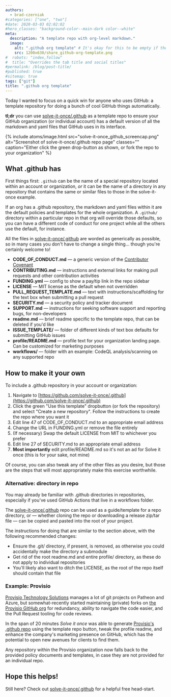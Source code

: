 ```yaml
---
authors:
  - brad-czerniak
#categories: ["one", "two"]
#date: 2020-03-03 02:02:02
#hero_classes: "background-color--main-dark color--white"
meta:
  description: "A template repo with org-level markdown."
  image:
    alt: ".github org template" # It's okay for this to be empty if the image is decorative
    src: 1200x630/share_github-org-template.png
#  robots: "index,follow"
#  title: "Overrides the tab title and social titles"
#permalink: /blog/post-title/
#published: true
#sitemap: true
tags: ["git"]
title: ".github org template"
---
```


Today I wanted to focus on a quick win for anyone who uses GitHub: a template repository for doing a bunch of cool GitHub
things automatically.

**tl;dr** you can use [solve-it-once/.github](https://github.com/solve-it-once/.github) as a template repo to ensure your
GitHub organization (or individual account) has a default version of all the markdown and yaml files that GitHub uses in
its interface.

{% include atoms/image.html
  src="solve-it-once_github_screencap.png"
  alt="Screenshot of solve-it-once/.github repo page"
  classes=""
  caption="Either click the green drop-button as shown, or fork the repo to your organization"
%}

## What .github has

First things first: `.github` can be the name of a special repository located within an account or organization, _or_ it
can be the name of a directory in any repository that contains the same or similar files to those in the solve-it-once example.

If an org has a .github repository, the markdown and yaml files within it are the default policies and templates for the
whole organization. A `.github/` directory within a particular repo in that org will override those defaults, so you can
have a different code of conduct for one project while all the others use the default, for instance.

All the files in [solve-it-once/.github](https://github.com/solve-it-once/.github) are worded as generically as possible,
so in many cases you don't have to change a single thing... though you're certainly welcome to!

  * **CODE_OF_CONDUCT.md** — a generic version of the [Contributor Covenant](http://contributor-covenant.org/)
  * **CONTRIBUTING.md** — instructions and external links for making pull requests and other contribution activities
  * **FUNDING.yml** — config to show a pay/tip link in the repo sidebar
  * **LICENSE** — MIT license as the default when not overridden
  * **PULL_REQUEST_TEMPLATE.md** — text with instructions/scaffolding for the text box when submitting a pull request
  * **SECURITY.md** — a security policy and tracker document
  * **SUPPORT.md** — instructions for seeking software support and reporting bugs, for non-developers
  * **readme.md** — brief readme specific to the template repo, that can be deleted if you'd like
  * **ISSUE_TEMPLATE/** — folder of different kinds of text box defaults for submitting GitHub issues
  * **profile/README.md** — profile text for your organization landing page. Can be customized for marketing purposes
  * **workflows/** — folder with an example: CodeQL analysis/scanning on any supported repo

## How to make it your own

To include a .github repository in your account or organization:

  1. Navigate to [https://github.com/solve-it-once/.github](https://github.com/solve-it-once/.github)
  2. Click the green "Use this template" dropbutton (or fork the repository) and select "Create a new repository". Follow the instructions to create the repo where you want it
  3. Edit line 47 of CODE_OF_CONDUCT.md to an appropriate email address
  4. Change the URL in FUNDING.yml or remove the file entirely
  5. (If necessary) Swap the default LICENSE from MIT to whichever you prefer
  6. Edit line 27 of SECURITY.md to an appropriate email address
  7. **Most importantly** edit profile/README.md so it's not an ad for Solve it once (this is for your sake, not mine)

Of course, you can also tweak any of the other files as you desire, but those are the steps that will most appropriately
make this exercise worthwhile.

### Alternative: directory in repo

You may already be familiar with .github directories in repositories, especially if you've used GitHub Actions that live
in a workflows folder.

The [solve-it-once/.github](https://github.com/solve-it-once/.github) repo can be used as a guide/template for a repo directory,
or — whether cloning the repo or downloading a release zip/tar file — can be copied and pasted into the root of your project.

The instructions for doing that are similar to the section above, with the following recommended changes:

  * Ensure the .git/ directory, if present, is removed, as otherwise you could accidentally make the directory a submodule
  * Get rid of the root readme.md and entire profile/ directory, as these do not apply to individual repositories
  * You'll likely also want to ditch the LICENSE, as the root of the repo itself should contain that file

### Example: Provisio

[Provisio Technology Solutions](https://provisiosolutions.com/) manages a lot of git projects on Patheon and Azure, but
somewhat-recently started maintaining (private) forks on [the Provisio GitHub org](https://github.com/provisiosolutions)
for redundancy, ability to navigate the code easier, and the Pull Request tooling for code reviews.

In the span of 20 minutes _Solve it once_ was able to generate [Provisio's .github repo](https://github.com/provisiosolutions/.github)
using the template repo button, tweak the profile readme, and enhance the company's marketing presence on GitHub, which
has the potential to open new avenues for clients to find them.

Any repository within the Provisio organization now falls back to the provided policy documents and templates, in case they
are not provided for an individual repo.

## Hope this helps!

Still here? Check out [solve-it-once/.github](https://github.com/solve-it-once/.github) for a helpful free head-start.
